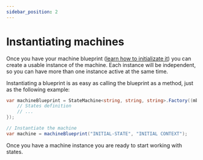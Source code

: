 ```yaml
---
sidebar_position: 2
---
```


# Instantiating machines

Once you have your machine blueprint ([learn how to initializate it](./setup.md)) you can create a usable instance of the machine. Each instance will be independent, so you can have more than one instance active at the same time.

Instantiating a blueprint is as easy as calling the blueprint as a method, just as the following example:

```csharp
var machineBlueprint = StateMachine<string, string, string>.Factory((mb) => {
    // States definition
    // ...
});

// Instantiate the machine
var machine = machineBlueprint("INITIAL-STATE", "INITIAL CONTEXT");
```

Once you have a machine instance you are ready to start working with states.
